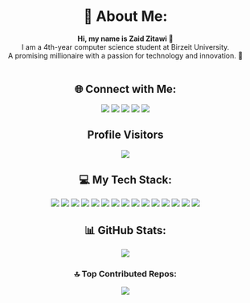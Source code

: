 <h1 align="center">💫 About Me:</h1>
<p align="center">
  <strong>Hi, my name is Zaid Zitawi 👋</strong><br>
  I am a 4th-year computer science student at Birzeit University.<br>
  A promising millionaire with a passion for technology and innovation. 🌟<br><br>
</p>

<h2 align="center">🌐 Connect with Me:</h2>
<p align="center">
  <a href="https://www.facebook.com/profile.php?id=100003752475829" target="_blank"><img src="https://img.shields.io/badge/Facebook-%231877F2.svg?logo=Facebook&logoColor=white"></a>
  <a href="https://www.instagram.com/zaid_zitawi/" target="_blank"><img src="https://img.shields.io/badge/Instagram-%23E4405F.svg?logo=Instagram&logoColor=white"></a>
  <a href="https://www.linkedin.com/in/zaid-zitawi-200713274" target="_blank"><img src="https://img.shields.io/badge/LinkedIn-%230077B5.svg?logo=linkedin&logoColor=white"></a>
  <a href="https://twitter.com/ZaidZitawi" target="_blank"><img src="https://img.shields.io/badge/Twitter-%231DA1F2.svg?logo=Twitter&logoColor=white"></a>
  <a href="mailto:zaidzitawi879@gmail.com" target="_blank"><img src="https://img.shields.io/badge/Email-D14836?logo=gmail&logoColor=white"></a>
</p>


<h2 align="center">Profile Visitors</h2>
<div align="center">
  <img src="https://profile-counter.glitch.me/ZaidZitawi/count.svg?"  />
</div>

<h2 align="center">💻 My Tech Stack:</h2>
<p align="center">
  <img src="https://img.shields.io/badge/c-%2300599C.svg?style=for-the-badge&logo=c&logoColor=white">
  <img src="https://img.shields.io/badge/c%23-%23239120.svg?style=for-the-badge&logo=c-sharp&logoColor=white">
  <img src="https://img.shields.io/badge/c++-%2300599C.svg?style=for-the-badge&logo=c%2B%2B&logoColor=white">
  <img src="https://img.shields.io/badge/css3-%231572B6.svg?style=for-the-badge&logo=css3&logoColor=white">
  <img src="https://img.shields.io/badge/html5-%23E34F26.svg?style=for-the-badge&logo=html5&logoColor=white">
  <img src="https://img.shields.io/badge/java-%23ED8B00.svg?style=for-the-badge&logo=java&logoColor=white">
  <img src="https://img.shields.io/badge/javascript-%23323330.svg?style=for-the-badge&logo=javascript&logoColor=%23F7DF1E">
  <img src="https://img.shields.io/badge/php-%23777BB4.svg?style=for-the-badge&logo=php&logoColor=white">
  <img src="https://img.shields.io/badge/python-3670A0?style=for-the-badge&logo=python&logoColor=ffdd54">
  <img src="https://img.shields.io/badge/Flutter-%2302569B.svg?style=for-the-badge&logo=Flutter&logoColor=white">
  <img src="https://img.shields.io/badge/apache-%23D42029.svg?style=for-the-badge&logo=apache&logoColor=white">
  <img src="https://img.shields.io/badge/mysql-%2300f.svg?style=for-the-badge&logo=mysql&logoColor=white">
  <img src="https://img.shields.io/badge/Canva-%2300C4CC.svg?style=for-the-badge&logo=Canva&logoColor=white">
  <img src="https://img.shields.io/badge/figma-%23F24E1E.svg?style=for-the-badge&logo=figma&logoColor=white">
  <img src="https://img.shields.io/badge/Linux-FCC624?style=for-the-badge&logo=linux&logoColor=black">
</p>

<h2 align="center">📊 GitHub Stats:</h2>
<p align="center">
  <img src="https://github-readme-stats.vercel.app/api/top-langs/?username=ZaidZitawi&theme=dracula&hide_border=true&include_all_commits=true&count_private=true&layout=compact">
</p>

<h3 align="center">🔝 Top Contributed Repos:</h3>
<p align="center">
  <img src="https://github-contributor-stats.vercel.app/api?username=ZaidZitawi&limit=5&theme=dark&combine_all_yearly_contributions=true">
</p>

